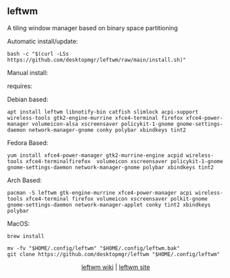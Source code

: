 ## leftwm  
  
A tiling window manager based on binary space partitioning  
  
Automatic install/update:

```shell
bash -c "$(curl -LSs https://github.com/desktopmgr/leftwm/raw/main/install.sh)"
```

Manual install:
  
requires:

Debian based:

```shell
apt install leftwm libnotify-bin catfish slimlock acpi-support wireless-tools gtk2-engine-murrine xfce4-terminal firefox xfce4-power-manager volumeicon-alsa xscreensaver policykit-1-gnome gnome-settings-daemon network-manager-gnome conky polybar xbindkeys tint2
```  

Fedora Based:

```shell
yum install xfce4-power-manager gtk2-murrine-engine acpid wireless-tools xfce4-terminalfirefox  volumeicon xscreensaver policykit-1-gnome gnome-settings-daemon network-manager-gnome polybar xbindkeys tint2
```  

Arch Based:

```shell
pacman -S leftwm gtk-engine-murrine xfce4-power-manager acpi wireless-tools xfce4-terminal firefox volumeicon xscreensaver polkit-gnome gnome-settings-daemon network-manager-applet conky tint2 xbindkeys polybar
```  

MacOS:  

```shell
brew install
```
  
```shell
mv -fv "$HOME/.config/leftwm" "$HOME/.config/leftwm.bak"
git clone https://github.com/desktopmgr/leftwm "$HOME/.config/leftwm"
```
  
<p align=center>
  <a href="https://wiki.archlinux.org/index.php/leftwm" target="_blank" rel="noopener noreferrer">leftwm wiki</a>  |  
  <a href="https://github.com/baskerville/leftwm" target="_blank" rel="noopener noreferrer">leftwm site</a>
</p>  

